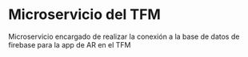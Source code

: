 # Microservicio del TFM
Microservicio encargado de realizar la conexión a la base de datos de firebase para la app de AR en el TFM
